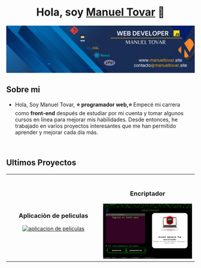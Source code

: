 <div align="center">
<h1 align="center">Hola, soy <a href="https://tovarmanuel.com">Manuel Tovar</a> 👋</h1>
</div>
<img src="./Banner.png">


## Sobre mi

- Hola, Soy Manuel Tovar,
<strong> ⭐ programador web,⭐ </strong>
Empecé mi carrera como <strong>front-end</strong>
después de estudiar por mi cuenta y
 tomar algunos cursos en
línea para mejorar mis habilidades. Desde
 entonces, he trabajado en varios proyectos
interesantes que me han permitido aprender y
 mejorar cada día más.

<br>

## Ultimos Proyectos
<table>
<tr>
<td width="50%">
<h3 align="center">Aplicaciòn de peliculas </h3>
<div align="center">
<a href="https://manuel-tovar.github.io/aplicacion-pelicula/" target="_blank"><img src="https://user-images.githubusercontent.com/104531937/215139581-7fd7acd8-503b-4d9d-b850-71f3299fd63d.PNG" width="400" alt="aplicacion de peliculas"></a>                                                                                     
</td>

<td width="50%">
               <br>
<h3 align="center">Encriptador</h3>
<div align="center">                                       
<a href="https://manuel-tovar.github.io/encriptador/" target="_blank"><img src="https://github.com/Manuel-Tovar/encriptador/blob/main/img/Captura.PNG"></a>
<br>                                                        
</table>                                                                                 
</div>
<br>




